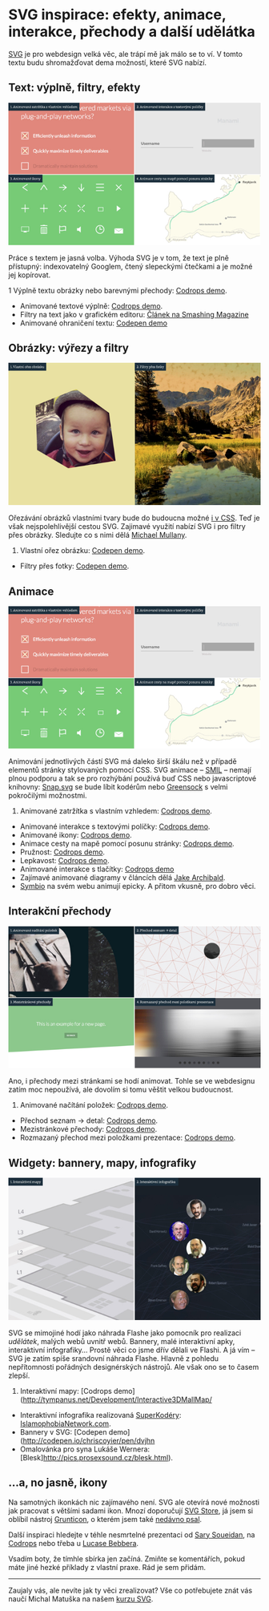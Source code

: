 # SVG inspirace: efekty, animace, interakce, přechody a další udělátka


[SVG](svg.md) je pro webdesign velká věc, ale trápí mě jak málo se to ví. V tomto textu budu shromažďovat dema možností, které SVG nabízí.


## Text: výplně, filtry, efekty 

![Text: výplně, filtry, efekty v SVG](dist/images/small/svg-inspirace-animace.jpg)

Práce s textem je jasná volba. Výhoda SVG je v tom, že text je plně přístupný: indexovatelný Googlem, čtený slepeckými čtečkami a je možné jej kopírovat.

1 Výplně textu obrázky nebo barevnými přechody: [Codrops demo](http://tympanus.net/codrops/2013/12/02/techniques-for-creating-textured-text/).
- Animované textové výplně: [Codrops demo](http://tympanus.net/codrops/2015/02/16/create-animated-text-fills/).
- Filtry na text jako v grafickém editoru: [Článek na Smashing Magazine](https://www.smashingmagazine.com/2015/05/why-the-svg-filter-is-awesome/)
- Animované ohraničení textu: [Codepen demo](http://codepen.io/mullany/pen/kkYNNQ) 


## Obrázky: výřezy a filtry

![Obrázky: výřezy a filtry v SVG](dist/images/small/svg-inspirace-obrazky.jpg)

Ořezávání obrázků vlastními tvary bude do budoucna možné [i v CSS](http://bennettfeely.com/clippy/). Teď je však nejspolehlivější cestou SVG. Zajimavé využití nabízí SVG i pro filtry přes obrázky. Sledujte co s nimi dělá [Michael Mullany](http://codepen.io/mullany/pens/popular/).

1. Vlastní ořez obrázku: [Codepen demo](http://codepen.io/machal/pen/jrPpdO). 
- Filtry přes fotky: [Codepen demo](http://codepen.io/machal/pen/JaECv).


## Animace

![Animace v SVG](dist/images/small/svg-inspirace-animace.jpg)

Animování jednotlivých částí SVG má daleko širší škálu než v případě elementů stránky stylovaných pomocí CSS. SVG animace – [SMIL](http://caniuse.com/#search=smil) – nemají plnou podporu a tak se pro rozhýbání používá buď CSS nebo javascriptové knihovny: [Snap.svg](http://snapsvg.io/) se bude líbit kodérům nebo [Greensock](http://greensock.com/) s velmi pokročilými možnostmi.

1. Animované zatržítka s vlastním vzhledem: [Codrops demo](http://tympanus.net/codrops/2013/10/15/animated-checkboxes-and-radio-buttons-with-svg/).
- Animované interakce s textovými políčky: [Codrops demo](http://tympanus.net/Development/TextInputEffects/index2.html).
- Animované ikony: [Codrops demo](http://tympanus.net/Development/AnimatedSVGIcons/).
- Animace cesty na mapě pomocí posunu stránky: [Codrops demo](http://tympanus.net/Development/StorytellingMap/).
- Pružnost: [Codrops demo](http://tympanus.net/Development/ElasticSVGElements/index.html).
- Lepkavost: [Codrops demo](http://tympanus.net/Development/CreativeGooeyEffects/pagination.html).
- Animované interakce s tlačítky: [Codrops demo](http://tympanus.net/Development/DistortedButtonEffects/)
- Zajímavé animované diagramy v článcích dělá [Jake Archibald](https://jakearchibald.com/2016/streams-ftw/).
- [Symbio](https://symbio.agency/) na svém webu animují epicky. A přitom vkusně, pro dobro věci.


## Interakční přechody

![Interakční přechody v SVG](dist/images/small/svg-inspirace-prechody.jpg)

Ano, i přechody mezi stránkami se hodí animovat. Tohle se ve webdesignu zatím moc nepoužívá, ale dovolím si tomu věštit velkou budoucnost. 

1. Animované načítání položek: [Codrops demo](http://tympanus.net/Development/ItemRevealer/).
- Přechod seznam → detal: [Codrops demo](http://tympanus.net/Development/CardExpansion/).
- Mezistránkové přechody: [Codrops demo](http://tympanus.net/Development/PageLoadingEffects/).
- Rozmazaný přechod mezi položkami prezentace: [Codrops demo](http://tympanus.net/Tutorials/MotionBlurEffect/).


## Widgety: bannery, mapy, infografiky

![Udělátka v SVG](dist/images/small/svg-inspirace-interakce.jpg)

SVG se mimojiné hodí jako náhrada Flashe jako pomocník pro realizaci *udělátek*, malých webů uvnitř webů. Bannery, malé interaktivní apky, interaktivní infografiky… Prostě věci co jsme dřív dělali ve Flashi. A já vím – SVG je zatím spíše srandovní náhrada Flashe. Hlavně z pohledu nepřítomnosti pořádných designérských nástrojů. Ale však ono se to časem zlepší.

1. Interaktivní mapy: [Codrops demo](http://tympanus.net/Development/Interactive3DMallMap/
- Interaktivní infografika realizovaná [SuperKodéry](http://www.superkoderi.cz/): [IslamophobiaNetwork.com](https://islamophobianetwork.com/).
- Bannery v SVG: [Codepen demo](http://codepen.io/chriscoyier/pen/dvjhn
- Omalovánka pro syna Lukáše Wernera: [Blesk]http://pics.prosexsound.cz/blesk.html).


## …a, no jasně, ikony

Na samotných ikonkách nic zajímavého není. SVG ale otevírá nové možnosti jak pracovat s většími sadami ikon. Mnozí doporučují [SVG Store](https://github.com/FWeinb/grunt-svgstore), já jsem si oblíbil nástroj [Grunticon](http://www.grunticon.com/), o kterém jsem také [nedávno psal](svg-grunticon.md).

Další inspiraci hledejte v téhle nesmrtelné prezentaci od [Sary Soueidan](http://slides.com/sarasoueidan/building-better-interfaces-with-svg/), na [Codrops](http://tympanus.net/codrops/tag/svg/) nebo třeba u [Lucase Bebbera](http://codepen.io/lbebber/pens/popular/).

Vsadím boty, že tímhle sbírka jen začíná. Zmiňte se komentářích, pokud máte jiné hezké příklady z vlastní praxe. Rád je sem přidám.

<div class="web-only text-center text-small" markdown="1">

---

Zaujaly vás, ale nevíte jak ty věci zrealizovat? Vše co potřebujete znát vás naučí Michal Matuška na našem [kurzu SVG](http://www.vzhurudolu.cz/kurzy/svg).

</div>



